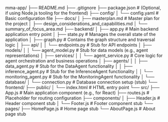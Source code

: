 mma-app/
├── README.md
├── .gitignore
├── package.json                # (Optional, if using Node.js tooling for the frontend)
├── config/
│   └── config.yaml             # Basic configuration file
├── docs/
│   ├── masterplan.md           # Master plan for the project
│   ├── design_considerations_and_capabilities.md
│   └── summary_of_focus_area.md
├── backend/
│   ├── app.py                  # Main backend application entry point
│   ├── state.py                # Manages the overall state of the application
│   ├── graph.py                # Contains the graph structure and traversal logic
│   ├── api/
│   │   └── endpoints.py        # Stub for API endpoints
│   ├── models/
│   │   └── agent_model.py      # Stub for data models (e.g., agent representations)
│   ├── services/
│   │   └── agent_service.py    # Core logic for agent orchestration and business operations
│   ├── agents/
│   │   ├── data_agent.py       # Stub for the DataAgent functionality
│   │   ├── inference_agent.py  # Stub for the InferenceAgent functionality
│   │   └── monitoring_agent.py # Stub for the MonitoringAgent functionality
│   └── database/
│       └── connection.py       # Database connection setup (stub)
└── frontend/
    ├── public/
    │   └── index.html          # HTML entry point
    └── src/
        ├── App.js              # Main application component (e.g., for React)
        ├── routes.js           # Placeholder for routing configuration
        ├── components/
        │   ├── Header.js       # Header component stub
        │   └── Footer.js       # Footer component stub
        └── pages/
            ├── HomePage.js     # Home page stub
            └── AboutPage.js    # About page stub
